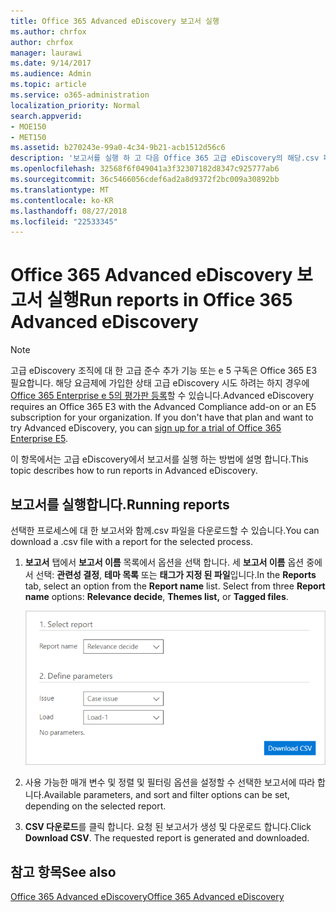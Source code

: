 ```yaml
---
title: Office 365 Advanced eDiscovery 보고서 실행
ms.author: chrfox
author: chrfox
manager: laurawi
ms.date: 9/14/2017
ms.audience: Admin
ms.topic: article
ms.service: o365-administration
localization_priority: Normal
search.appverid:
- MOE150
- MET150
ms.assetid: b270243e-99a0-4c34-9b21-acb1512d56c6
description: '보고서를 실행 하 고 다음 Office 365 고급 eDiscovery의 해당.csv 파일을 다운로드 하는 방법에 알아봅니다.  '
ms.openlocfilehash: 32568f6f049041a3f32307182d8347c925777ab6
ms.sourcegitcommit: 36c5466056cdef6ad2a8d9372f2bc009a30892bb
ms.translationtype: MT
ms.contentlocale: ko-KR
ms.lasthandoff: 08/27/2018
ms.locfileid: "22533345"
---
```

# <a name="run-reports-in-office-365-advanced-ediscovery"></a><span data-ttu-id="e1df7-103">Office 365 Advanced eDiscovery 보고서 실행</span><span class="sxs-lookup"><span data-stu-id="e1df7-103">Run reports in Office 365 Advanced eDiscovery</span></span>

> [!NOTE]
> <span data-ttu-id="e1df7-p101">고급 eDiscovery 조직에 대 한 고급 준수 추가 기능 또는 e 5 구독은 Office 365 E3 필요합니다. 해당 요금제에 가입한 상태 고급 eDiscovery 시도 하려는 하지 경우에 [Office 365 Enterprise e 5의 평가판 등록](https://go.microsoft.com/fwlink/p/?LinkID=698279)할 수 있습니다.</span><span class="sxs-lookup"><span data-stu-id="e1df7-p101">Advanced eDiscovery requires an Office 365 E3 with the Advanced Compliance add-on or an E5 subscription for your organization. If you don't have that plan and want to try Advanced eDiscovery, you can [sign up for a trial of Office 365 Enterprise E5](https://go.microsoft.com/fwlink/p/?LinkID=698279).</span></span> 
  
<span data-ttu-id="e1df7-106">이 항목에서는 고급 eDiscovery에서 보고서를 실행 하는 방법에 설명 합니다.</span><span class="sxs-lookup"><span data-stu-id="e1df7-106">This topic describes how to run reports in Advanced eDiscovery.</span></span>
  
## <a name="running-reports"></a><span data-ttu-id="e1df7-107">보고서를 실행합니다.</span><span class="sxs-lookup"><span data-stu-id="e1df7-107">Running reports</span></span>

<span data-ttu-id="e1df7-108">선택한 프로세스에 대 한 보고서와 함께.csv 파일을 다운로드할 수 있습니다.</span><span class="sxs-lookup"><span data-stu-id="e1df7-108">You can download a .csv file with a report for the selected process.</span></span>
  
1. <span data-ttu-id="e1df7-p102">**보고서** 탭에서 **보고서 이름** 목록에서 옵션을 선택 합니다. 세 **보고서 이름** 옵션 중에서 선택: **관련성 결정**, **테마 목록** 또는 **태그가 지정 된 파일**입니다.</span><span class="sxs-lookup"><span data-stu-id="e1df7-p102">In the **Reports** tab, select an option from the **Report name** list. Select from three **Report name** options: **Relevance decide**, **Themes list,** or **Tagged files**.</span></span>
    
    ![eDiscovery 분석 보고서](media/f16aee7a-508f-4acc-99bc-a2c8dec01312.png)
  
2. <span data-ttu-id="e1df7-112">사용 가능한 매개 변수 및 정렬 및 필터링 옵션을 설정할 수 선택한 보고서에 따라 합니다.</span><span class="sxs-lookup"><span data-stu-id="e1df7-112">Available parameters, and sort and filter options can be set, depending on the selected report.</span></span> 
    
3. <span data-ttu-id="e1df7-p103">**CSV 다운로드**를 클릭 합니다. 요청 된 보고서가 생성 및 다운로드 합니다.</span><span class="sxs-lookup"><span data-stu-id="e1df7-p103">Click **Download CSV**. The requested report is generated and downloaded.</span></span>
    
## <a name="see-also"></a><span data-ttu-id="e1df7-115">참고 항목</span><span class="sxs-lookup"><span data-stu-id="e1df7-115">See also</span></span>

[<span data-ttu-id="e1df7-116">Office 365 Advanced eDiscovery</span><span class="sxs-lookup"><span data-stu-id="e1df7-116">Office 365 Advanced eDiscovery</span></span>](office-365-advanced-ediscovery.md)

